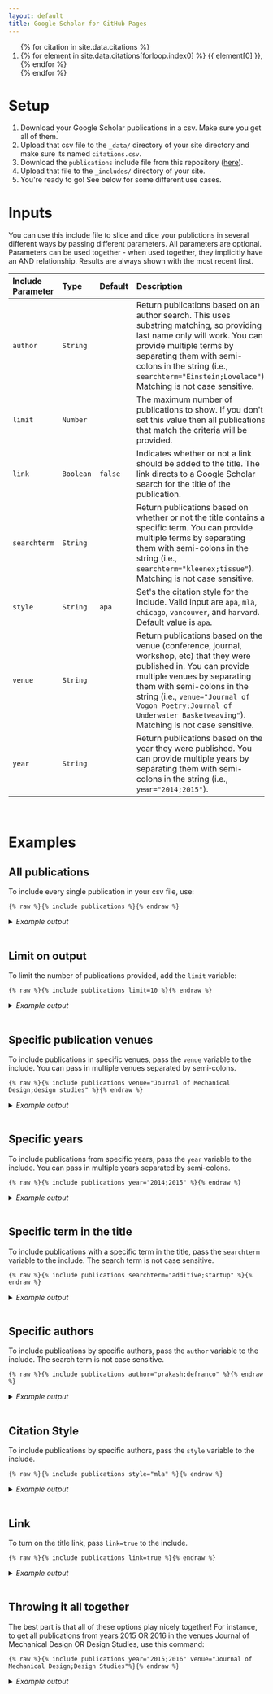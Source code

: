 ```yaml
---
layout: default
title: Google Scholar for GitHub Pages
---
```


<ol>
{% for citation in site.data.citations %}
  <li>
    {% for element in site.data.citations[forloop.index0] %}
      {{ element[0] }}, 
    {% endfor %}
  </li>
{% endfor %}
</ol>
  
# Setup
1. Download your Google Scholar publications in a csv. Make sure you get all of them.
2. Upload that csv file to the `_data/` directory of your site directory and make sure its named `citations.csv`.
3. Download the `publications` include file from this repository ([here](https://github.com/cmccomb/google-scholar-for-github-pages/blob/main/_includes/publications)).
4. Upload that file to the `_includes/` directory of your site.
5. You're ready to go! See below for some different use cases. 

# Inputs
You can use this include file to slice and dice your publictions in several different ways by passing different parameters. All parameters are optional. Parameters can be used together - when used together, they implicitly have an AND relationship. Results are always shown with the most recent first. 

| Include Parameter | Type | Default | Description |
| :---------------- | :--- | :------ | :---------- |
| `author` | `String` |  | Return publications based on an author search. This uses substring matching, so providing last name only will work. You can provide multiple terms by separating them with semi-colons in the string (i.e., `searchterm="Einstein;Lovelace"`). Matching is not case sensitive. |
| `limit` | `Number` |  | The maximum number of publications to show. If you don't set this value then all publications that match the criteria will be provided. 
| `link` | `Boolean` | `false` | Indicates whether or not a link should be added to the title. The link directs to a Google Scholar search for the title of the publication. |
| `searchterm` | `String` |   | Return publications based on whether or not the title contains a specific term. You can provide multiple terms by separating them with semi-colons in the string (i.e., `searchterm="kleenex;tissue"`). Matching is not case sensitive. |
| `style` | `String` | `apa` | Set's the citation style for the include. Valid input are `apa`, `mla`, `chicago`, `vancouver`, and `harvard`. Default value is `apa`. |
| `venue` | `String` |   | Return publications based on the venue (conference, journal, workshop, etc) that they were published in. You can provide multiple venues by separating them with semi-colons in the string (i.e., `venue="Journal of Vogon Poetry;Journal of Underwater Basketweaving"`). Matching is not case sensitive. |
| `year` | `String` |   | Return publications based on the year they were published. You can provide multiple years by separating them with semi-colons in the string (i.e., `year="2014;2015"`). |


<br/>

# Examples

## All publications
To include every single publication in your csv file, use:

```liquid
{% raw %}{% include publications %}{% endraw %}
```

<details>
<summary><i>Example output</i></summary>
{% include publications %}
</details>
<br/>

## Limit on output
To limit the number of publications provided, add the `limit` variable:

```liquid
{% raw %}{% include publications limit=10 %}{% endraw %}
```

<details>
<summary><i>Example output</i></summary>
{% include publications limit=10 %}
</details>
<br/>

  
## Specific publication venues
To include publications in specific venues, pass the `venue` variable to the include. You can pass in multiple venues separated by semi-colons.

```liquid
{% raw %}{% include publications venue="Journal of Mechanical Design;design studies" %}{% endraw %}
```

<details>
<summary><i>Example output</i></summary>
{% include publications venue="Journal of Mechanical Design;Design Studies" %}
</details>
<br/>

## Specific years
To include publications from specific years, pass the `year` variable to the include. You can pass in multiple years separated by semi-colons.

```liquid
{% raw %}{% include publications year="2014;2015" %}{% endraw %}
```

<details>
<summary><i>Example output</i></summary>
{% include publications year="2014;2015" %}
</details>
<br/>



## Specific term in the title
To include publications with a specific term in the title, pass the `searchterm` variable to the include. The search term is not case sensitive.

```liquid
{% raw %}{% include publications searchterm="additive;startup" %}{% endraw %}
```

<details>
<summary><i>Example output</i></summary>
{% include publications searchterm="additive;startup" %}
</details>
<br/>



## Specific authors
To include publications by specific authors, pass the `author` variable to the include. The search term is not case sensitive.

```liquid
{% raw %}{% include publications author="prakash;defranco" %}{% endraw %}
```

<details>
<summary><i>Example output</i></summary>
{% include publications author="prakash;defranco" %}
</details>
<br/>


## Citation Style
To include publications by specific authors, pass the `style` variable to the include.

```liquid
{% raw %}{% include publications style="mla" %}{% endraw %}
```

<details>
<summary><i>Example output</i></summary>
  <ul>
    <li> MLA
      {% include publications style="mla" limit=1 %}      
    </li>
    <li> APA
      {% include publications style="apa" limit=1 %}
    </li>
    <li> Chicago
      {% include publications style="chicago" limit=1 %}
    </li>
    <li> Harvard
      {% include publications style="harvard" limit=1 %}
    </li>
    <li> Vancouver
      {% include publications style="vancouver" limit=1 %}
    </li>
  </ul>
</details>
<br/>



## Link
To turn on the title link, pass `link=true` to the include.

```liquid
{% raw %}{% include publications link=true %}{% endraw %}
```

<details>
<summary><i>Example output</i></summary>
  <ul>
    <li> With link
      {% include publications limit=1 %}      
    </li>
    <li> Without link
      {% include publications link=true limit=1 %}
    </li>
  </ul>
</details>
<br/>



## Throwing it all together
The best part is that all of these options play nicely together! For instance, to get all publications from years 2015 OR 2016 in the venues Journal of Mechanical Design OR Design Studies, use this command:

```liquid
{% raw %}{% include publications year="2015;2016" venue="Journal of Mechanical Design;Design Studies"%}{% endraw %}
```

<details>
<summary><i>Example output</i></summary>
{% include publications year="2015;2016" venue="Journal of Mechanical Design;Design Studies"%}
</details>
